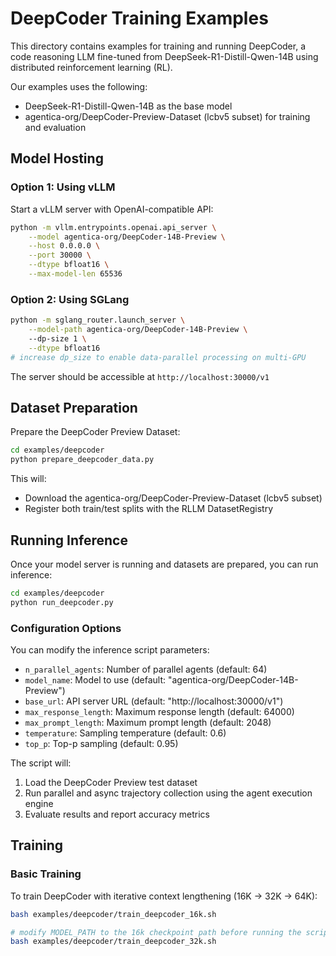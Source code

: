 # DeepCoder Training Examples

This directory contains examples for training and running DeepCoder, a code reasoning LLM fine-tuned from DeepSeek-R1-Distill-Qwen-14B using distributed reinforcement learning (RL). 

Our examples uses the following:
* DeepSeek-R1-Distill-Qwen-14B as the base model
* agentica-org/DeepCoder-Preview-Dataset (lcbv5 subset) for training and evaluation



## Model Hosting

### Option 1: Using vLLM

Start a vLLM server with OpenAI-compatible API:

```bash
python -m vllm.entrypoints.openai.api_server \
    --model agentica-org/DeepCoder-14B-Preview \
    --host 0.0.0.0 \
    --port 30000 \
    --dtype bfloat16 \
    --max-model-len 65536
```

### Option 2: Using SGLang

```bash
python -m sglang_router.launch_server \
    --model-path agentica-org/DeepCoder-14B-Preview \ 
    --dp-size 1 \
    --dtype bfloat16
# increase dp_size to enable data-parallel processing on multi-GPU 
```

The server should be accessible at `http://localhost:30000/v1`

## Dataset Preparation

Prepare the DeepCoder Preview Dataset:

```bash
cd examples/deepcoder
python prepare_deepcoder_data.py
```

This will:
- Download the agentica-org/DeepCoder-Preview-Dataset (lcbv5 subset)
- Register both train/test splits with the RLLM DatasetRegistry

## Running Inference

Once your model server is running and datasets are prepared, you can run inference:

```bash
cd examples/deepcoder
python run_deepcoder.py
```

### Configuration Options

You can modify the inference script parameters:

- `n_parallel_agents`: Number of parallel agents (default: 64)
- `model_name`: Model to use (default: "agentica-org/DeepCoder-14B-Preview")
- `base_url`: API server URL (default: "http://localhost:30000/v1")
- `max_response_length`: Maximum response length (default: 64000)
- `max_prompt_length`: Maximum prompt length (default: 2048)
- `temperature`: Sampling temperature (default: 0.6)
- `top_p`: Top-p sampling (default: 0.95)

The script will:
1. Load the DeepCoder Preview test dataset
2. Run parallel and async trajectory collection using the agent execution engine
3. Evaluate results and report accuracy metrics

## Training

### Basic Training

To train DeepCoder with iterative context lengthening (16K -> 32K -> 64K):

```bash
bash examples/deepcoder/train_deepcoder_16k.sh

# modify MODEL_PATH to the 16k checkpoint path before running the script.
bash examples/deepcoder/train_deepcoder_32k.sh
```
